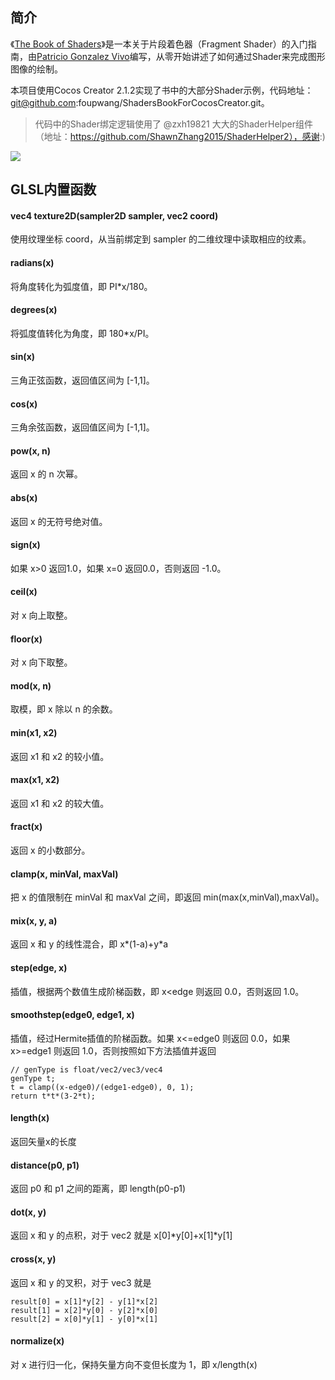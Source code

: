 ## 简介
《[The Book of Shaders](https://thebookofshaders.com/)》是一本关于片段着色器（Fragment Shader）的入门指南，由[Patricio Gonzalez Vivo](http://patriciogonzalezvivo.com)编写，从零开始讲述了如何通过Shader来完成图形图像的绘制。

本项目使用Cocos Creator 2.1.2实现了书中的大部分Shader示例，代码地址：git@github.com:foupwang/ShadersBookForCocosCreator.git。
> 代码中的Shader绑定逻辑使用了 @zxh19821 大大的ShaderHelper组件（地址：https://github.com/ShawnZhang2015/ShaderHelper2），感谢:) 

![](http://47.104.72.146/wp-content/uploads/2020/01/20200130120526.jpg)

## GLSL内置函数
#### vec4 texture2D(sampler2D sampler, vec2 coord)
使用纹理坐标 coord，从当前绑定到 sampler 的二维纹理中读取相应的纹素。
#### radians(x)
将角度转化为弧度值，即 PI*x/180。
#### degrees(x)
将弧度值转化为角度，即 180*x/PI。
#### sin(x)
三角正弦函数，返回值区间为 [-1,1]。
#### cos(x)
三角余弦函数，返回值区间为 [-1,1]。
#### pow(x, n)
返回 x 的 n 次幂。
#### abs(x)
返回 x 的无符号绝对值。
#### sign(x)
如果 x>0 返回1.0，如果 x=0 返回0.0，否则返回 -1.0。
#### ceil(x)
对 x 向上取整。
#### floor(x)
对 x 向下取整。
#### mod(x, n)
取模，即 x 除以 n 的余数。
#### min(x1, x2)
返回 x1 和 x2 的较小值。
#### max(x1, x2)
返回 x1 和 x2 的较大值。
#### fract(x)
返回 x 的小数部分。
#### clamp(x, minVal, maxVal)
把 x 的值限制在 minVal 和 maxVal 之间，即返回 min(max(x,minVal),maxVal)。
#### mix(x, y, a)
返回 x 和 y 的线性混合，即 x*(1-a)+y*a
#### step(edge, x)
插值，根据两个数值生成阶梯函数，即 x<edge 则返回 0.0，否则返回 1.0。
#### smoothstep(edge0, edge1, x)
插值，经过Hermite插值的阶梯函数。如果 x<=edge0 则返回 0.0，如果 x>=edge1 则返回 1.0，否则按照如下方法插值并返回
```
// genType is float/vec2/vec3/vec4
genType t;
t = clamp((x-edge0)/(edge1-edge0), 0, 1);
return t*t*(3-2*t);
```
#### length(x)
返回矢量x的长度
#### distance(p0, p1)
返回 p0 和 p1 之间的距离，即 length(p0-p1)
#### dot(x, y)
返回 x 和 y 的点积，对于 vec2 就是 x[0]*y[0]+x[1]*y[1]
#### cross(x, y)
返回 x 和 y 的叉积，对于 vec3 就是
```
result[0] = x[1]*y[2] - y[1]*x[2]
result[1] = x[2]*y[0] - y[2]*x[0]
result[2] = x[0]*y[1] - y[0]*x[1]
```
#### normalize(x)
对 x 进行归一化，保持矢量方向不变但长度为 1，即 x/length(x)